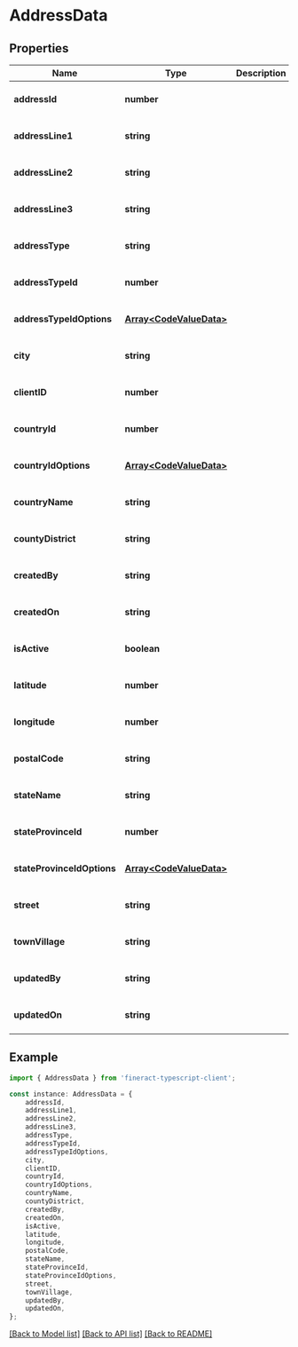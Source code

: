 # AddressData


## Properties

Name | Type | Description | Notes
------------ | ------------- | ------------- | -------------
**addressId** | **number** |  | [optional] [default to undefined]
**addressLine1** | **string** |  | [optional] [default to undefined]
**addressLine2** | **string** |  | [optional] [default to undefined]
**addressLine3** | **string** |  | [optional] [default to undefined]
**addressType** | **string** |  | [optional] [default to undefined]
**addressTypeId** | **number** |  | [optional] [default to undefined]
**addressTypeIdOptions** | [**Array&lt;CodeValueData&gt;**](CodeValueData.md) |  | [optional] [default to undefined]
**city** | **string** |  | [optional] [default to undefined]
**clientID** | **number** |  | [optional] [default to undefined]
**countryId** | **number** |  | [optional] [default to undefined]
**countryIdOptions** | [**Array&lt;CodeValueData&gt;**](CodeValueData.md) |  | [optional] [default to undefined]
**countryName** | **string** |  | [optional] [default to undefined]
**countyDistrict** | **string** |  | [optional] [default to undefined]
**createdBy** | **string** |  | [optional] [default to undefined]
**createdOn** | **string** |  | [optional] [default to undefined]
**isActive** | **boolean** |  | [optional] [default to undefined]
**latitude** | **number** |  | [optional] [default to undefined]
**longitude** | **number** |  | [optional] [default to undefined]
**postalCode** | **string** |  | [optional] [default to undefined]
**stateName** | **string** |  | [optional] [default to undefined]
**stateProvinceId** | **number** |  | [optional] [default to undefined]
**stateProvinceIdOptions** | [**Array&lt;CodeValueData&gt;**](CodeValueData.md) |  | [optional] [default to undefined]
**street** | **string** |  | [optional] [default to undefined]
**townVillage** | **string** |  | [optional] [default to undefined]
**updatedBy** | **string** |  | [optional] [default to undefined]
**updatedOn** | **string** |  | [optional] [default to undefined]

## Example

```typescript
import { AddressData } from 'fineract-typescript-client';

const instance: AddressData = {
    addressId,
    addressLine1,
    addressLine2,
    addressLine3,
    addressType,
    addressTypeId,
    addressTypeIdOptions,
    city,
    clientID,
    countryId,
    countryIdOptions,
    countryName,
    countyDistrict,
    createdBy,
    createdOn,
    isActive,
    latitude,
    longitude,
    postalCode,
    stateName,
    stateProvinceId,
    stateProvinceIdOptions,
    street,
    townVillage,
    updatedBy,
    updatedOn,
};
```

[[Back to Model list]](../README.md#documentation-for-models) [[Back to API list]](../README.md#documentation-for-api-endpoints) [[Back to README]](../README.md)

